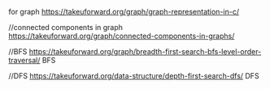 for graph 
https://takeuforward.org/graph/graph-representation-in-c/


//connected components in graph 
https://takeuforward.org/graph/connected-components-in-graphs/

//BFS
https://takeuforward.org/graph/breadth-first-search-bfs-level-order-traversal/ BFS 

//DFS
https://takeuforward.org/data-structure/depth-first-search-dfs/  DFS
